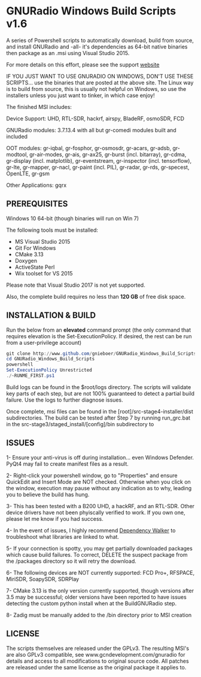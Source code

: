 GNURadio Windows Build Scripts v1.6
=====================================

A series of Powershell scripts to automatically download,  build from source, and install GNURadio and -all- it's dependencies as 64-bit native binaries then package as an .msi using Visual Studio 2015.

For more details on this effort, please see the support [website](http://www.gcndevelopment.com/gnuradio)

IF YOU JUST WANT TO USE GNURADIO ON WINDOWS, DON'T USE THESE SCRIPTS... use the binaries that are posted at the above site.  The Linux way is to build from source, this is usually not helpful on Windows, so use the installers unless you just want to tinker, in which case enjoy!

The finished MSI includes:

Device Support: UHD, RTL-SDR, hackrf, airspy, BladeRF, osmoSDR, FCD

GNURadio modules: 3.7.13.4 with all but gr-comedi modules built and included

OOT modules: gr-iqbal, gr-fosphor, gr-osmosdr, gr-acars, gr-adsb, gr-modtool, gr-air-modes, gr-ais, gr-ax25, gr-burst (incl. bitarray), gr-cdma, gr-display (incl. matplotlib), gr-eventstream, gr-inspector (incl. tensorflow), gr-lte, gr-mapper, gr-nacl, gr-paint (incl. PIL), gr-radar, gr-rds, gr-specest, OpenLTE, gr-gsm

Other Applications: gqrx

<h2>PREREQUISITES</h2>
Windows 10 64-bit (though binaries will run on Win 7)

The following tools must be installed:  
- MS Visual Studio 2015 
- Git For Windows  
- CMake 3.13
- Doxygen  
- ActiveState Perl  
- Wix toolset for VS 2015  

Please note that Visual Studio 2017 is not yet supported.

Also, the complete build requires no less than **120 GB** of free disk space.

<h2>INSTALLATION & BUILD</h2>

Run the below from an **elevated** command prompt (the only command that requires elevation is the Set-ExecutionPolicy.  If desired, the rest can be run from a user-privilege account)

```powershell
git clone http://www.github.com/gnieboer/GNURadio_Windows_Build_Scripts
cd GNURadio_Windows_Build_Scripts
powershell 
Set-ExecutionPolicy Unrestricted
./~RUNME_FIRST.ps1
```

Build logs can be found in the $root/logs directory.  The scripts will validate key parts of each step, but are not 100% guaranteed to detect a partial build failure.  Use the logs to further diagnose issues.

Once complete, msi files can be found in the [root]/src-stage4-installer/dist subdirectories.  The build can be tested after Step 7 by running run_grc.bat in the src-stage3/staged_install/[config]/bin subdirectory to 

<h2>ISSUES</h2>

1- Ensure your anti-virus is off during installation... even Windows Defender.  PyQt4 may fail to create manifest files as a result.

2- Right-click your powershell window, go to "Properties" and ensure QuickEdit and Insert Mode are NOT checked.  Otherwise when you click on the window, execution may pause without any indication as to why, leading you to believe the build has hung.

3- This has been tested with a B200 UHD, a hackRF, and an RTL-SDR.  Other device drivers have not been phyiscally verified to work.  If you own one, please let me know if you had success.

4- In the event of issues, I highly recommend [Dependency Walker](https://www.dependencywalker.com/) to troubleshoot what libraries are linked to what.

5- If your connection is spotty, you may get partially downloaded packages which cause build failures.  To correct, DELETE the suspect package from the /packages directory so it will retry the download.

6- The following devices are NOT currently supported: FCD Pro+, RFSPACE, MiriSDR, SoapySDR, SDRPlay

7- CMake 3.13 is the only version currently supported, though versions after 3.5 may be successful; older versions have been reported to have issues detecting the custom python install when at the BuildGNURadio step. 

8- Zadig must be manually added to the /bin directory prior to MSI creation

<h2>LICENSE</h2>
The scripts themselves are released under the GPLv3.  The resulting MSI's are also GPLv3 compatible, see www.gcndevelopment.com/gnuradio for details and access to all modifications to original source code.  All patches are released under the same license as the original package it applies to.